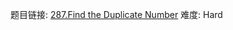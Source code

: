 题目链接: [287.Find the Duplicate Number][1]
难度: Hard

[1]: https://leetcode.com/problems/find-the-duplicate-number/